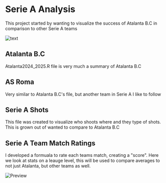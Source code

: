 # Serie A Analysis

This project started by wanting to visualize the success of Atalanta B.C in comparison to other Serie A teams

![text]("images/serie-a-logo.png")
## Atalanta B.C
Atalanta2024_2025.R file is very much a summary of Atalanta B.C

## AS Roma
Very similar to Atalanta B.C's file, but another team in Serie A I like to follow

## Serie A Shots
This file was created to visualize who shoots where and they type of shots. This is grown out of wanted to compare to Atalanta B.C

## Serie A Team Match Ratings
I developed a formuala to rate each teams match, creating a "score". Here we look at stats on a leauge level, this will be used to compare averages to not just Atalanta, but other teams as well.

![Preview](https://raw.githubusercontent.com/username/project/master/image-path/image.png)
